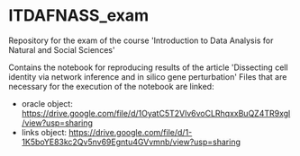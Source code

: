 # ITDAFNASS_exam
Repository for the exam of the course 'Introduction to Data Analysis for Natural and Social Sciences'

Contains the notebook for reproducing results of the article 'Dissecting cell identity via network inference and in silico gene perturbation' Files that are necessary for the execution of the notebook are linked:
*  oracle object: https://drive.google.com/file/d/1OyatC5T2Vlv6voCLRhqxxBuQZ4TR9xgl/view?usp=sharing
*  links object: https://drive.google.com/file/d/1-1K5boYE83kc2Qv5nv69Egntu4GVvmnb/view?usp=sharing

